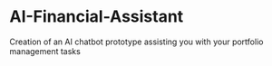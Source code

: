 # AI-Financial-Assistant
Creation of an AI chatbot prototype assisting you with your portfolio management tasks

